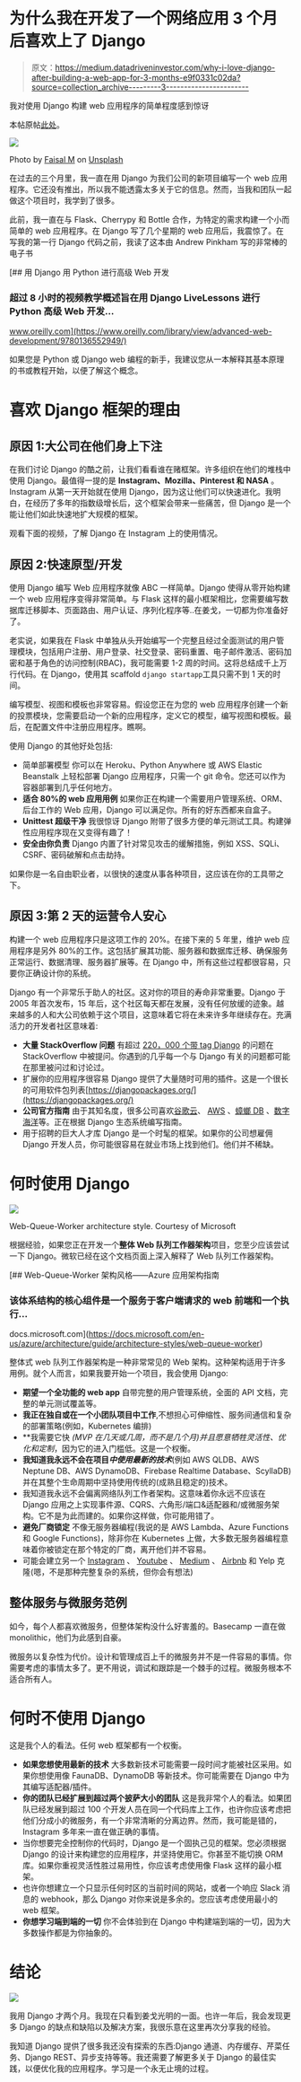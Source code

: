 # 为什么我在开发了一个网络应用 3 个月后喜欢上了 Django

> 原文：<https://medium.datadriveninvestor.com/why-i-love-django-after-building-a-web-app-for-3-months-e9f0331c02da?source=collection_archive---------3----------------------->

我对使用 Django 构建 web 应用程序的简单程度感到惊讶

本帖原帖[此处](https://fadhil-blog.dev/blog/love-django/)。

![](img/538230af1104554bb8a806fff61c5079.png)

Photo by [Faisal M](https://unsplash.com/@hejfaisal?utm_source=medium&utm_medium=referral) on [Unsplash](https://unsplash.com?utm_source=medium&utm_medium=referral)

在过去的三个月里，我一直在用 Django 为我们公司的新项目编写一个 web 应用程序。它还没有推出，所以我不能透露太多关于它的信息。然而，当我和团队一起做这个项目时，我学到了很多。

此前，我一直在与 Flask、Cherrypy 和 Bottle 合作，为特定的需求构建一个小而简单的 web 应用程序。在 Django 写了几个星期的 web 应用后，我震惊了。在写我的第一行 Django 代码之前，我读了这本由 Andrew Pinkham 写的非常棒的电子书

[](https://www.oreilly.com/library/view/advanced-web-development/9780136552949/) [## 用 Django 用 Python 进行高级 Web 开发

### 超过 8 小时的视频教学概述旨在用 Django LiveLessons 进行 Python 高级 Web 开发…

www.oreilly.com](https://www.oreilly.com/library/view/advanced-web-development/9780136552949/) 

如果您是 Python 或 Django web 编程的新手，我建议您从一本解释其基本原理的书或教程开始，以便了解这个概念。

# 喜欢 Django 框架的理由

## 原因 1:大公司在他们身上下注

在我们讨论 Django 的酷之前，让我们看看谁在赌框架。许多组织在他们的堆栈中使用 Django。最值得一提的是 **Instagram、Mozilla、Pinterest 和 NASA** 。Instagram 从第一天开始就在使用 Django，因为这让他们可以快速进化。我明白，在经历了多年的指数级增长后，这个框架会带来一些痛苦，但 Django 是一个能让他们如此快速地扩大规模的框架。

观看下面的视频，了解 Django 在 Instagram 上的使用情况。

## 原因 2:快速原型/开发

使用 Django 编写 Web 应用程序就像 ABC 一样简单。Django 使得从零开始构建一个 web 应用程序变得非常简单。与 Flask 这样的最小框架相比，您需要编写数据库迁移脚本、页面路由、用户认证、序列化程序等..在姜戈，一切都为你准备好了。

老实说，如果我在 Flask 中单独从头开始编写一个完整且经过全面测试的用户管理模块，包括用户注册、用户登录、社交登录、密码重置、电子邮件激活、密码加密和基于角色的访问控制(RBAC)，我可能需要 1-2 周的时间。这将总结成千上万行代码。在 Django，使用其 scaffold `django startapp`工具只需不到 1 天的时间。

编写模型、视图和模板也非常容易。假设您正在为您的 web 应用程序创建一个新的投票模块，您需要启动一个新的应用程序，定义它的模型，编写视图和模板。最后，在配置文件中注册应用程序。瞧啊。

使用 Django 的其他好处包括:

*   简单部署模型
    你可以在 Heroku、Python Anywhere 或 AWS Elastic Beanstalk 上轻松部署 Django 应用程序，只需一个 git 命令。您还可以作为容器部署到几乎任何地方。
*   **适合 80%的 web 应用用例** 如果你正在构建一个需要用户管理系统、ORM、后台工作的 Web 应用，Django 可以满足你。所有的好东西都来自盒子。
*   **Unittest 超级干净**
    我很惊讶 Django 附带了很多方便的单元测试工具。构建弹性应用程序现在又变得有趣了！
*   **安全由你负责**
    Django 内置了针对常见攻击的缓解措施，例如 XSS、SQLi、CSRF、密码破解和点击劫持。

如果你是一名自由职业者，以很快的速度从事各种项目，这应该在你的工具带之下。

## 原因 3:第 2 天的运营令人安心

构建一个 web 应用程序只是这项工作的 20%。在接下来的 5 年里，维护 web 应用程序是另外 80%的工作。这包括扩展其功能、服务器和数据库迁移、确保服务正常运行、数据清理、服务器扩展等。在 Django 中，所有这些过程都很容易，只要你正确设计你的系统。

Django 有一个非常乐于助人的社区。这对你的项目的寿命非常重要。Django 于 2005 年首次发布，15 年后，这个社区每天都在发展，没有任何放缓的迹象。越来越多的人和大公司依赖于这个项目，这意味着它将在未来许多年继续存在。充满活力的开发者社区意味着:

*   **大量 StackOverflow 问题** 有超过 [220，000 个带 tag Django](https://stackoverflow.com/questions/tagged/django) 的问题在 StackOverflow 中被提问。你遇到的几乎每一个与 Django 有关的问题都可能在那里被问过和讨论过。
*   扩展你的应用程序很容易
    Django 提供了大量随时可用的插件。这是一个很长的可用软件包列表[https://djangopackages.org/](https://djangopackages.org/)
*   **公司官方指南**
    由于其知名度，很多公司喜欢[谷歌云](https://cloud.google.com/python/django)、 [AWS](https://docs.aws.amazon.com/elasticbeanstalk/latest/dg/create-deploy-python-django.html) 、[蟑螂 DB](https://www.cockroachlabs.com/docs/stable/build-a-python-app-with-cockroachdb-django.html) 、[数字海洋](https://www.digitalocean.com/community/tutorials/how-to-set-up-a-scalable-django-app-with-digitalocean-managed-databases-and-spaces)等。正在根据 Django 生态系统编写指南。
*   用于招聘的巨大人才库 Django 是一个时髦的框架。如果你的公司想雇佣 Django 开发人员，你可能很容易在就业市场上找到他们。他们并不稀缺。

# 何时使用 Django

![](img/9a956e46594487250bd484d7a928be71.png)

Web-Queue-Worker architecture style. Courtesy of Microsoft

根据经验，如果您正在开发一个**整体 Web 队列工作器架构**项目，您至少应该尝试一下 Django。微软已经在这个文档页面上深入解释了 Web 队列工作器架构。

[](https://docs.microsoft.com/en-us/azure/architecture/guide/architecture-styles/web-queue-worker) [## Web-Queue-Worker 架构风格——Azure 应用架构指南

### 该体系结构的核心组件是一个服务于客户端请求的 web 前端和一个执行…

docs.microsoft.com](https://docs.microsoft.com/en-us/azure/architecture/guide/architecture-styles/web-queue-worker) 

整体式 web 队列工作器架构是一种非常常见的 Web 架构。这种架构适用于许多用例。就个人而言，如果我要开始一个项目，我会使用 Django:

*   **期望一个全功能的 web app** 自带完整的用户管理系统，全面的 API 文档，完整的单元测试覆盖等。
*   **我正在独自或在一个小团队项目中工作**,不想担心可伸缩性、服务间通信和复杂的部署策略(例如，Kubernetes 编排)
*   **我需要它快 *(MVP 在几天或几周，而不是几个月)*并且愿意牺牲灵活性、优化和定制**，因为它的进入门槛低。这是一个权衡。
*   **我知道我永远不会在项目*中使用最新的技术***(例如 AWS QLDB、AWS Neptune DB、AWS DynamoDB、Firebase Realtime Database、ScyllaDB) 并在其整个生命周期中坚持使用传统的(成熟且稳定的)技术。
*   我知道我永远不会偏离网络队列工作者架构。这意味着你永远不应该在 Django 应用之上实现事件源、CQRS、六角形/端口&适配器和/或微服务架构。它不是为此而建的。如果你这样做，你可能用错了。
*   **避免厂商锁定**
    不像无服务器编程(我说的是 AWS Lambda、Azure Functions 和 Google Functions)，除非你在 Kubernetes 上做，大多数无服务器编程意味着你被锁定在那个特定的厂商，离开他们并不容易。
*   可能会建立另一个 [Instagram](https://github.com/andyalam/django_instagram) 、 [Youtube](https://github.com/ayushjainrksh/YTC) 、 [Medium](https://github.com/gothinkster/django-realworld-example-app) 、 [Airbnb](https://github.com/evrenesat/ganihomes) 和 Yelp 克隆(嗯，不是那种完整复杂的系统，但你会有想法)

## 整体服务与微服务范例

如今，每个人都喜欢微服务，但整体架构没什么好害羞的。Basecamp 一直在做 monolithic，他们为此感到自豪。

微服务以复杂性为代价。设计和管理成百上千的微服务并不是一件容易的事情。你需要考虑的事情太多了。更不用说，调试和跟踪是一个棘手的过程。微服务根本不适合所有人。

# 何时不使用 Django

这是我个人的看法。任何 web 框架都有一个权衡。

*   **如果您想使用最新的技术** 大多数新技术可能需要一段时间才能被社区采用。如果你想使用像 FaunaDB、DynamoDB 等新技术。你可能需要在 Django 中为其编写适配器/插件。
*   **你的团队已经扩展到超过两个披萨大小的团队**
    这是我非常个人的看法。如果团队已经发展到超过 100 个开发人员在同一个代码库上工作，也许你应该考虑把他们分成小的微服务，有一个非常清晰的分离边界。然而，我可能是错的，Instagram 多年来一直在做正确的事情。
*   当你想要完全控制你的代码时，Django 是一个固执己见的框架。您必须根据 Django 的设计来构建您的应用程序，并坚持使用它。你甚至不能切换 ORM 库。如果你重视灵活性胜过易用性，你应该考虑使用像 Flask 这样的最小框架。
*   也许你想建立一个只显示任何时区的当前时间的网站，或者一个响应 Slack 消息的 webhook，那么 Django 对你来说是多余的。您应该考虑使用最小的 web 框架。
*   **你想学习端到端的一切**
    你不会体验到在 Django 中构建端到端的一切，因为大多数操作都是为你抽象的。

# 结论

![](img/0c2d6993496c6f7f485aae5579e90fd1.png)

我用 Django 才两个月。我现在只看到姜戈光明的一面。也许一年后，我会发现更多 Django 的缺点和缺陷以及解决方案，我很乐意在这里再次分享我的经验。

我知道 Django 提供了很多我还没有探索的东西:Django 通道、内存缓存、芹菜任务、Django REST、异步支持等等。我还需要了解更多关于 Django 的最佳实践，以便优化我的应用程序。学习是一个永无止境的过程。
